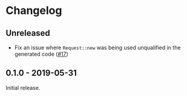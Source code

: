 # Changelog

## Unreleased

* Fix an issue where `Request::new` was being used unqualified in the generated
  code ([#17](https://github.com/1aim/hyperdrive/issues/17))

## 0.1.0 - 2019-05-31

Initial release.
